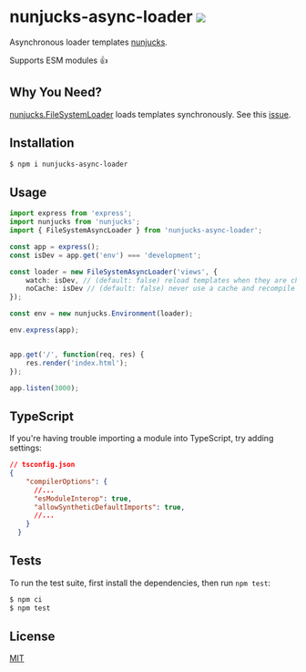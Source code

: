 # nunjucks-async-loader ![](https://github.com/pkolt/nunjucks-async-loader/workflows/main/badge.svg)

Asynchronous loader templates [nunjucks](http://mozilla.github.io/nunjucks/).

Supports ESM modules 👍

## Why You Need?

  [nunjucks.FileSystemLoader](https://mozilla.github.io/nunjucks/api.html#filesystemloader) loads templates synchronously.
  See this [issue](https://github.com/mozilla/nunjucks/issues/726).

## Installation

```bash
$ npm i nunjucks-async-loader
```

## Usage

```typescript
import express from 'express';
import nunjucks from 'nunjucks';
import { FileSystemAsyncLoader } from 'nunjucks-async-loader';

const app = express();
const isDev = app.get('env') === 'development';

const loader = new FileSystemAsyncLoader('views', {
    watch: isDev, // (default: false) reload templates when they are changed.
    noCache: isDev // (default: false) never use a cache and recompile templates each time.
});

const env = new nunjucks.Environment(loader);

env.express(app);


app.get('/', function(req, res) {
    res.render('index.html');
});

app.listen(3000);
```

## TypeScript

If you're having trouble importing a module into TypeScript, try adding settings:

```json
// tsconfig.json
{
    "compilerOptions": {
      //...
      "esModuleInterop": true,
      "allowSyntheticDefaultImports": true,
      //...
    }
  }
```

## Tests

  To run the test suite, first install the dependencies, then run `npm test`:

```bash
$ npm ci
$ npm test
```

## License

  [MIT](LICENSE.md)
